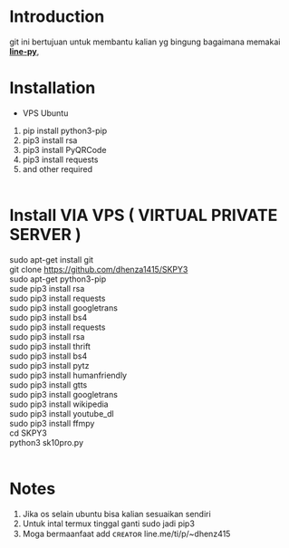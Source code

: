 # Introduction
git ini bertujuan untuk membantu kalian yg bingung bagaimana memakai <b>[line-py](https://github.com/dhenza1415/SKPY3)</b>,
# Installation
- VPS Ubuntu
1. pip install python3-pip<br>
2. pip3 install rsa<br>
3. pip3 install PyQRCode<br>
4. pip3 install requests<br>
5. and other required<br><br>

# Install VIA VPS ( VIRTUAL PRIVATE SERVER )

sudo apt-get install git<br>
git clone https://github.com/dhenza1415/SKPY3<br>
sudo apt-get python3-pip<br>
sude pip3 install rsa<br>
sudo pip3 install requests<br>
sudo pip3 install googletrans<br>
sudo pip3 install bs4<br>
sudo pip3 install requests<br>
sudo pip3 install rsa<br>
sudo pip3 install thrift<br>
sudo pip3 install bs4<br>
sudo pip3 install pytz<br>
sudo pip3 install humanfriendly<br>
sudo pip3 install gtts<br>
sudo pip3 install googletrans<br>
sudo pip3 install wikipedia<br>
sudo pip3 install youtube_dl<br>
sudo pip3 install ffmpy<br>
cd SKPY3<br>
python3 sk10pro.py<br><br>
# Notes
1. Jika os selain ubuntu bisa kalian sesuaikan sendiri<br>
2. Untuk intal termux tinggal ganti sudo jadi pip3<br>
3. Moga bermaanfaat add ᴄʀᴇᴀᴛᴏʀ line.me/ti/p/~dhenz415<br><br>
